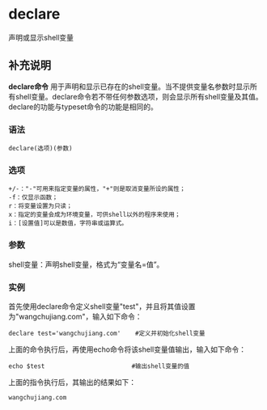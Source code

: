 declare
===

声明或显示shell变量

## 补充说明

**declare命令** 用于声明和显示已存在的shell变量。当不提供变量名参数时显示所有shell变量。declare命令若不带任何参数选项，则会显示所有shell变量及其值。declare的功能与typeset命令的功能是相同的。

### 语法

```shell
declare(选项)(参数)
```

### 选项

```shell
+/-："-"可用来指定变量的属性，"+"则是取消变量所设的属性；
-f：仅显示函数；
r：将变量设置为只读；
x：指定的变量会成为环境变量，可供shell以外的程序来使用；
i：[设置值]可以是数值，字符串或运算式。
```

### 参数

shell变量：声明shell变量，格式为“变量名=值”。

### 实例

首先使用declare命令定义shell变量"test"，并且将其值设置为"wangchujiang.com"，输入如下命令：

```shell
declare test='wangchujiang.com'    #定义并初始化shell变量
```

上面的命令执行后，再使用echo命令将该shell变量值输出，输入如下命令：

```shell
echo $test                        #输出shell变量的值
```

上面的指令执行后，其输出的结果如下：

```shell
wangchujiang.com
```


<!-- Linux命令行搜索引擎：https://jaywcjlove.github.io/linux-command/ -->